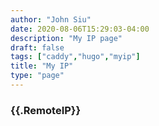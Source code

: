 ```yaml
---
author: "John Siu"
date: 2020-08-06T15:29:03-04:00
description: "My IP page"
draft: false
tags: ["caddy","hugo","myip"]
title: "My IP"
type: "page"
---
```

<!--more-->
### {{.RemoteIP}}